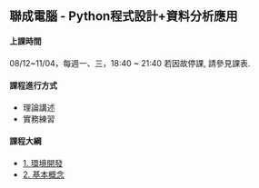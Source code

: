 ## 聯成電腦 - Python程式設計+資料分析應用

#### 上課時間

08/12~11/04，每週一、三，18:40 ~ 21:40
若因故停課, 請參見課表.

#### 課程進行方式

- 理論講述
- 實務練習

#### 課程大綱
- [1. 環境開發](http://mirdex.github.io/Python_20240812/1.%20environment.slides.html)
- [2. 基本概念](http://mirdex.github.io/Python_20240812/2.%20basic%20concept.slides.html)
